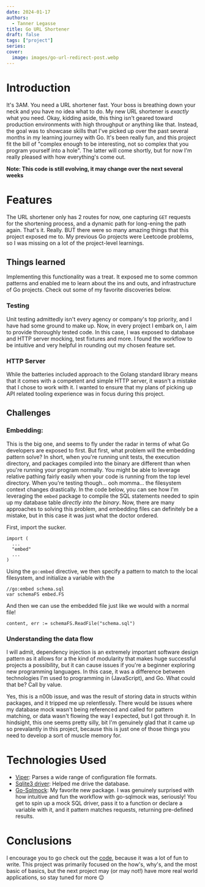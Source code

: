 ```yaml
---
date: 2024-01-17
authors:
  - Tanner Legasse
title: Go URL Shortener
draft: false
tags: ["project"]
series: 
cover:
  image: images/go-url-redirect-post.webp
---
```

# Introduction
It's 3AM. You need a URL shortener fast. Your boss is breathing down your neck and you have no idea what to do. My new URL shortener is *exactly* what you need. Okay, kidding aside, this thing isn't geared toward production environments with high throughput or anything like that. Instead, the goal was to showcase skills that I've picked up over the past several months in my learning journey with Go. It's been really fun, and this project fit the bill of "complex enough to be interesting, not so complex that you program yourself into a hole". The latter will come shortly, but for now I'm really pleased with how everything's come out.

**Note: This code is still evolving, it may change over the next several weeks**


# Features
The URL shortener only has 2 routes for now, one capturing `GET` requests for the shortening process, and a dynamic path for long-ening the path again. That's it. Really. BUT there were so many amazing things that this project exposed me to. My previous Go projects were Leetcode problems, so I was missing on a lot of the project-level learnings.

## Things learned
Implementing this functionality was a treat. It exposed me to some common patterns and enabled me to learn about the ins and outs, and infrastructure of Go projects. Check out some of my favorite discoveries below.

### Testing
Unit testing admittedly isn't every agency or company's top priority, and I have had some ground to make up. Now, in every project I embark on, I aim to provide thoroughly tested code. In this case, I was exposed to database and HTTP server mocking, test fixtures and more. I found the workflow to be intuitive and very helpful in rounding out my chosen feature set.

### HTTP Server
While the batteries included approach to the Golang standard library means that it comes with a competent and simple HTTP server, it wasn't a mistake that I chose to work with it. I wanted to ensure that my plans of picking up API related tooling experience was in focus during this project.


## Challenges

### Embedding:
This is the big one, and seems to fly under the radar in terms of what Go developers are exposed to first. But first, what problem will the embedding pattern solve? In short, when you're running unit tests, the execution directory, and packages compiled into the binary are different than when you're running your program normally. You might be able to leverage relative pathing fairly easily when your code is running from the top level directory. When you're testing though... ooh momma... the filesystem context changes drastically. In the code below, you can see how I'm leveraging the `embed` package to compile the SQL statements needed to spin up my database table *directly into the binary*. Now, there are many approaches to solving this problem, and embedding files can definitely be a mistake, but in this case it was just what the doctor ordered.

First, import the sucker.
```golang
import (
  ...
  "embed"
  ...
)
```

Using the `go:embed` directive, we then specify a pattern to match to the local filesystem, and initialize a variable with the 
```golang
//go:embed schema.sql
var schemaFS embed.FS
```

And then we can use the embedded file just like we would with a normal file!
```golang
content, err := schemaFS.ReadFile("schema.sql")
```


### Understanding the data flow
I will admit, dependency injection is an extremely important software design pattern as it allows for a the kind of modularity that makes huge successful projects a possibility, but it can cause issues if you're a beginner exploring new programming languages. In this case, it was a difference between technologies I'm used to programming in (JavaScript), and Go. What could that be? Call by value.

Yes, this is a n00b issue, and was the result of storing data in structs within packages, and it tripped me up relentlessly. There would be issues where my database mock wasn't being referenced and called for pattern matching, or data wasn't flowing the way I expected, but I got through it. In hindsight, this one seems pretty silly, bit I'm genuinely glad that it came up so prevalantly in this project, because this is just one of those things you need to develop a sort of muscle memory for.

# Technologies Used
- [Viper](https://github.com/mattn/go-sqlite3): Parses a wide range of configuration file formats.
- [Sqlite3 driver](https://github.com/mattn/go-sqlite3): Helped me drive the database.
- [Go-Sqlmock](https://github.com/DATA-DOG/go-sqlmock): My favorite new package. I was genuinely surprised with how intuitive and fun the workflow with go-sqlmock was, seriously! You get to spin up a mock SQL driver, pass it to a function or declare a variable with it, and it pattern matches requests, returning pre-defined results.

# Conclusions
I encourage you to go check out the [code](https://github.com/tlegasse/url-shortener/), because it was a lot of fun to write. This project was primarily focused on the how's, why's, and the most basic of basics, but the next project may (or may not!) have more real world applications, so stay tuned for more 😉